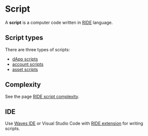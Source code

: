 # Script

A **script** is a computer code written in [RIDE](/ride/about-ride.md) language.

## Script types

There are three types of scripts:

* [dApp scripts](/ride/script/dapp-script.md)
* [account scripts](/ride/script/account-script.md)
* [asset scripts](/ride/script/asset-script.md)

## Complexity

See the page [RIDE script complexity](/ride/ride-script-complexity.md).

## IDE

Use [Waves IDE](https://ide.wavesplatform.com) or Visual Studio Code with [RIDE extension](https://marketplace.visualstudio.com/items?itemName=wavesplatform.waves-ride) for writing scripts.

